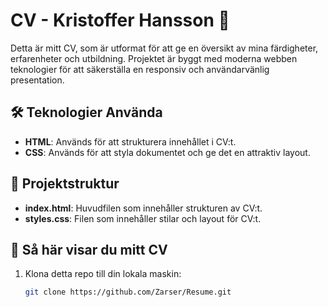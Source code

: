 # CV - Kristoffer Hansson 📄

Detta är mitt CV, som är utformat för att ge en översikt av mina färdigheter, erfarenheter och utbildning. Projektet är byggt med moderna webben teknologier för att säkerställa en responsiv och användarvänlig presentation.

## 🛠️ Teknologier Använda

- **HTML**: Används för att strukturera innehållet i CV:t.
- **CSS**: Används för att styla dokumentet och ge det en attraktiv layout.

## 📁 Projektstruktur

- **index.html**: Huvudfilen som innehåller strukturen av CV:t.
- **styles.css**: Filen som innehåller stilar och layout för CV:t.

## 📖 Så här visar du mitt CV

1. Klona detta repo till din lokala maskin:
   ```bash
   git clone https://github.com/Zarser/Resume.git

